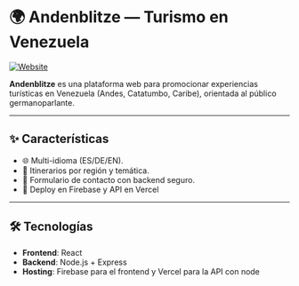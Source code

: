 # 🌍 Andenblitze — Turismo en Venezuela

[![Website](https://img.shields.io/badge/Website-andenblitze.com-blue?style=flat-square)](https://andenblitze.com)

**Andenblitze** es una plataforma web para promocionar experiencias turísticas en Venezuela (Andes, Catatumbo, Caribe), orientada al público germanoparlante.  

---

## ✨ Características
- 🌐 Multi-idioma (ES/DE/EN).  
- 🧭 Itinerarios por región y temática.  
- 📩 Formulario de contacto con backend seguro.  
- 🚀 Deploy en Firebase y API en Vercel 

---

## 🛠️ Tecnologías
- **Frontend**: React  
- **Backend**: Node.js + Express  
- **Hosting**: Firebase para el frontend y Vercel para la API con node  
